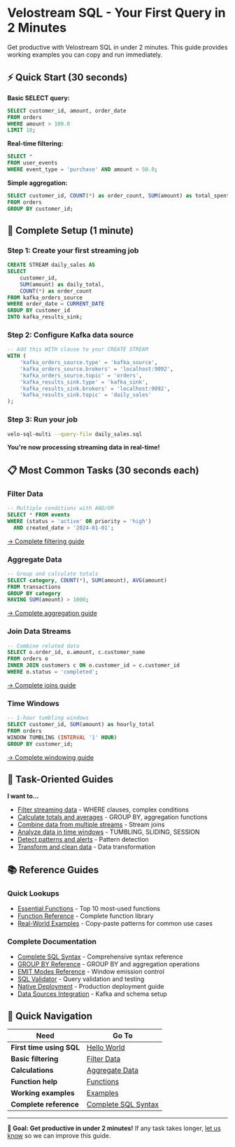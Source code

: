 # Velostream SQL - Your First Query in 2 Minutes

Get productive with Velostream SQL in under 2 minutes. This guide provides working examples you can copy and run immediately.

## ⚡ Quick Start (30 seconds)

**Basic SELECT query:**
```sql
SELECT customer_id, amount, order_date
FROM orders
WHERE amount > 100.0
LIMIT 10;
```

**Real-time filtering:**
```sql
SELECT *
FROM user_events
WHERE event_type = 'purchase' AND amount > 50.0;
```

**Simple aggregation:**
```sql
SELECT customer_id, COUNT(*) as order_count, SUM(amount) as total_spent
FROM orders
GROUP BY customer_id;
```

## 🚀 Complete Setup (1 minute)

### Step 1: Create your first streaming job
```sql
CREATE STREAM daily_sales AS
SELECT
    customer_id,
    SUM(amount) as daily_total,
    COUNT(*) as order_count
FROM kafka_orders_source
WHERE order_date = CURRENT_DATE
GROUP BY customer_id
INTO kafka_results_sink;
```

### Step 2: Configure Kafka data source
```sql
-- Add this WITH clause to your CREATE STREAM
WITH (
    'kafka_orders_source.type' = 'kafka_source',
    'kafka_orders_source.brokers' = 'localhost:9092',
    'kafka_orders_source.topic' = 'orders',
    'kafka_results_sink.type' = 'kafka_sink',
    'kafka_results_sink.brokers' = 'localhost:9092',
    'kafka_results_sink.topic' = 'daily_sales'
);
```

### Step 3: Run your job
```bash
velo-sql-multi --query-file daily_sales.sql
```

**You're now processing streaming data in real-time!**

## 📋 Most Common Tasks (30 seconds each)

### Filter Data
```sql
-- Multiple conditions with AND/OR
SELECT * FROM events
WHERE (status = 'active' OR priority = 'high')
  AND created_date > '2024-01-01';
```
[→ Complete filtering guide](by-task/filter-data.md)

### Aggregate Data
```sql
-- Group and calculate totals
SELECT category, COUNT(*), SUM(amount), AVG(amount)
FROM transactions
GROUP BY category
HAVING SUM(amount) > 1000;
```
[→ Complete aggregation guide](by-task/aggregate-data.md)

### Join Data Streams
```sql
-- Combine related data
SELECT o.order_id, o.amount, c.customer_name
FROM orders o
INNER JOIN customers c ON o.customer_id = c.customer_id
WHERE o.status = 'completed';
```
[→ Complete joins guide](by-task/join-streams.md)

### Time Windows
```sql
-- 1-hour tumbling windows
SELECT customer_id, SUM(amount) as hourly_total
FROM orders
WINDOW TUMBLING (INTERVAL '1' HOUR)
GROUP BY customer_id;
```
[→ Complete windowing guide](by-task/window-analysis.md)

## 🎯 Task-Oriented Guides

**I want to...**
- [Filter streaming data](by-task/filter-data.md) - WHERE clauses, complex conditions
- [Calculate totals and averages](by-task/aggregate-data.md) - GROUP BY, aggregation functions
- [Combine data from multiple streams](by-task/join-streams.md) - Stream joins
- [Analyze data in time windows](by-task/window-analysis.md) - TUMBLING, SLIDING, SESSION
- [Detect patterns and alerts](by-task/detect-patterns.md) - Pattern detection
- [Transform and clean data](by-task/transform-data.md) - Data transformation

## 📚 Reference Guides

### Quick Lookups
- [Essential Functions](functions/essential.md) - Top 10 most-used functions
- [Function Reference](functions/) - Complete function library
- [Real-World Examples](examples/) - Copy-paste patterns for common use cases

### Complete Documentation
- [Complete SQL Syntax](reference/complete-syntax.md) - Comprehensive syntax reference
- [GROUP BY Reference](reference/group-by.md) - GROUP BY and aggregation operations
- [EMIT Modes Reference](reference/emit-modes.md) - Window emission control
- [SQL Validator](tools/validator.md) - Query validation and testing
- [Native Deployment](deployment/native-deployment.md) - Production deployment guide
- [Data Sources Integration](integration/data-sources.md) - Kafka and schema setup

## 🔗 Quick Navigation

| Need | Go To |
|------|-------|
| **First time using SQL** | [Hello World](quickstart/hello-world.md) |
| **Basic filtering** | [Filter Data](by-task/filter-data.md) |
| **Calculations** | [Aggregate Data](by-task/aggregate-data.md) |
| **Function help** | [Functions](functions/essential.md) |
| **Working examples** | [Examples](examples/) |
| **Complete reference** | [Complete SQL Syntax](reference/complete-syntax.md) |

---

**🎯 Goal: Get productive in under 2 minutes!** If any task takes longer, [let us know](https://github.com/anthropics/claude-code/issues) so we can improve this guide.